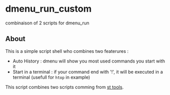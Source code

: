 # dmenu_run_custom
combinaison of 2 scripts for dmenu_run
## About
This is a simple script shell who combines two featerures :
- Auto History : dmenu will show you most used commands you start with it
- Start in a terminal : if your command end with '!', it will be executed in a terminal (usefull for `htop` in example)

This script combines two scripts comming from [st tools](https://tools.suckless.org/dmenu/scripts/).
